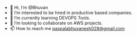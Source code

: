 - 👋 Hi, I’m @Bhuvan
- 👀 I’m interested to be hired in productive based companies.
- 🌱 I’m currently learning DEVOPS Tools.
- 🤝 I’m looking to collaborate on AWS projects.
- 📫 How to reach me paspalabhuvanesh028@gmail.com

<!---
Bhuvan028/Bhuvan028 is a ✨ special ✨ repository because its `README.md` (this file) appears on your GitHub profile.
You can click the Preview link to take a look at your changes.
--->

